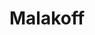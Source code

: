   <!-- Conseils de développement
-> La limite entre Desktop et Mobile, c'est 480 pixels.
-> MJML c'est mobile first.
-> Lorsqu'on précise la width d'un mj-column, il ne s'applique qu'en version Desktop. En version mobile, c'est 100%.
-> Lorsqu'on indique pas de width pour l'image, une fois compilé en HTML l'image est inclue dans un <td> qui prend une width particulière, un peu inattendue et qui dérange la taille de l'image en version mobile. Lorsqu'on précise width="0", cela donne la width au futur <td> et l'image prend 100% de la largeur en version mobile.
-> Outlook insert un page-break après 1800 pixels de longueur
-> border-color: black!important; => NON
-> border-color: black !important; => OUI
-> Pour les liens sur Gmail, le seul truc qui marche c'est le rajout de la classe nolink
-> Outlook et Gmail lisent très mal la banner -> on la met en picture directos popoulos
-->


# Malakoff
